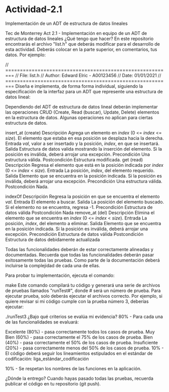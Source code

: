 # Actividad-2.1
Implementación de un ADT de estructura de datos lineales 

Tec de Monterrey
Act 2.1 - Implementación en equipo de un ADT de estructura de datos lineales
¿Qué tengo que hacer?
En este repositorio encontrarás el archivo "list.h" que deberás modificar para el desarrollo de esta actividad. Deberás colocar en la parte superior, en comentarios, tus datos. Por ejemplo:

// =========================================================
// File: list.h
// Author: Edward Elric - A00123456
// Date: 01/01/2021
// =========================================================
Diseña e implementa, de forma forma individual, siguiendo la especificación de la interfaz para un ADT que represente una estructura de datos lineal:

Dependiendo del ADT de estructura de datos lineal deberán implementar las operaciones CRUD (Create, Read (buscar), Update, Delete) elementos en la estructura de datos. Algunas operaciones no aplican para ciertas estructura de datos.

insert_at (create)	Descripción	Agrega un elemento en *index* (0 <= *index* <= *size*). El elemento que estaba en esa posición se desplaza hacia la derecha.
Entrada	*val*, valor a ser insertado y la posición, *index*, en que se insertará.
Salida	Estructura de datos valida mostrando la inserción del elemento. Si la posición es inválida, deberá arrojar una excepción.
Precondición	Una estructura válida.
Postcondición	Estructura modificada.
get (read)	Descripción	Regresa el elemento que está en la posición indicada por *index* (0 <= *index* < *size*).
Entrada	La posición, *index*, del elemento requerido.
Salida	Elemento que se encuentra en la posición indicada. Si la posición es inválida, deberá arrojar una excepción.
Precondición	Una estructura válida.
Postcondición	Nada.

indexOf	Descripción	Regresa la posición en que se encuentra el elemento *val*.
Entrada	El elemento a buscar.
Salida	La posición del elemento buscado. Si el elemento no se encuentra, regresa -1.
Precondición	Estructura de datos válida
Postcondición	Nada
remove_at (del)	Descripción	Elimina el elemento que se encuentra en *index* (0 <= *index* < *size*).
Entrada	La posición, *index*, del elemento a eliminar.
Salida	Elemento que se encuentra en la posición indicada. Si la posición es inválida, deberá arrojar una excepción.
Precondición	Estructura de datos válida
Postcondición	Estructura de datos debidamente actualizada

Todas las funcionalidades deberán de estar correctamente alineadas y documentadas.  Recuerda que todas las funcionalidades deberán pasar exitosamente todas las pruebas. Como parte de la documentación deberá incluirse la complejidad de cada una de ellas.

Para probar tu implementación, ejecuta el comando:

make
Este comando compilará tu código y generará una serie de archivos de pruebas llamados "runTest#", donde # será un número de prueba. Para ejecutar prueba, solo deberás ejecutar el archivos correcto. Por ejemplo, si quiere revisar si mi código cumple con la prueba número 3, deberías ejecutar:

./runTest3
¿Bajo qué criterios se evalúa mi evidencia?
80% - Para cada una de las funcionalidades se evaluará:

Excelente (80%) - pasa correctamente todos los casos de prueba.
Muy Bien (60%) - pasa correctamente el 75% de los casos de prueba.
Bien (40%) - pasa correctamente el 50% de los casos de prueba.
Insuficiente (20%) - pasa correctamente menos del 50% de los casos de prueba.
10% - El código deberá seguir los lineamientos estipulados en el estándar de codificación: liga_estándar_codificación

10% - Se respetan los nombres de las funciones en la aplicación.

¿Dónde la entrego?
Cuando hayas pasado todas las pruebas, recuerda publicar el código en tu repositorio (git push).
